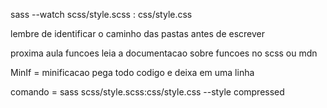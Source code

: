 sass --watch scss/style.scss  :  css/style.css

lembre de identificar o caminho das pastas antes de escrever


proxima aula funcoes
leia a documentacao sobre funcoes no scss ou mdn

MinIf = minificacao pega todo codigo e deixa em uma linha

comando = sass scss/style.scss:css/style.css --style compressed
